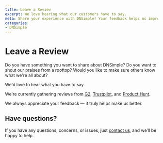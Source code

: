 ```yaml
---
title: Leave a Review
excerpt: We love hearing what our customers have to say.
meta: Share your experience with DNSimple! Your feedback helps us improve our services and better serve our customers. Leave a review and let your voice be heard.
categories:
- DNSimple
---
```


# Leave a Review

Do you have something you want to share about DNSimple? Do you want to shout our praises from a rooftop? Would you like to make sure others know what we're all about?

We'd love to hear what you have to say.

We're currently gathering reviews from [G2](https://www.g2.com/products/dnsimple/reviews), [Trustpilot](https://www.trustpilot.com/review/dnsimple.com), and [Product Hunt](https://www.producthunt.com/products/dnsimple).

We always appreciate your feedback — it truly helps make us better.

## Have questions?

If you have any questions, concerns, or issues, just [contact us](/articles/dnsimple-support/), and we'll be happy to help.
